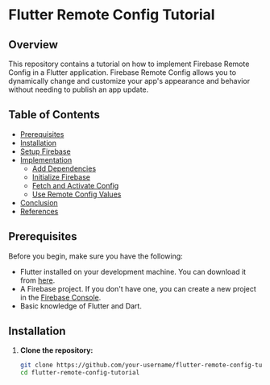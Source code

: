 # Flutter Remote Config Tutorial

## Overview

This repository contains a tutorial on how to implement Firebase Remote Config in a Flutter application. Firebase Remote Config allows you to dynamically change and customize your app's appearance and behavior without needing to publish an app update.

## Table of Contents

- [Prerequisites](#prerequisites)
- [Installation](#installation)
- [Setup Firebase](#setup-firebase)
- [Implementation](#implementation)
  - [Add Dependencies](#add-dependencies)
  - [Initialize Firebase](#initialize-firebase)
  - [Fetch and Activate Config](#fetch-and-activate-config)
  - [Use Remote Config Values](#use-remote-config-values)
- [Conclusion](#conclusion)
- [References](#references)

## Prerequisites

Before you begin, make sure you have the following:

- Flutter installed on your development machine. You can download it from [here](https://flutter.dev/docs/get-started/install).
- A Firebase project. If you don't have one, you can create a new project in the [Firebase Console](https://console.firebase.google.com/).
- Basic knowledge of Flutter and Dart.

## Installation

1. **Clone the repository:**
   ```sh
   git clone https://github.com/your-username/flutter-remote-config-tutorial.git
   cd flutter-remote-config-tutorial
